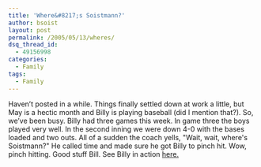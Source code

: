 ```yaml
---
title: 'Where&#8217;s Soistmann?'
author: bsoist
layout: post
permalink: /2005/05/13/wheres/
dsq_thread_id:
  - 49156998
categories:
  - Family
tags:
  - Family
---
```

Haven&#8217;t posted in a while. Things finally settled down at work a little, but May is a hectic month and Billy is playing baseball (did I mention that?). So, we&#8217;ve been busy. Billy had three games this week. In game three the boys played very well. In the second inning we were down 4-0 with the bases loaded and two outs. All of a sudden the coach yells, "Wait, wait, where's Soistmann?" He called time and made sure he got Billy to pinch hit. Wow, pinch hitting. Good stuff Bill. See Billy in action [here.][1]

 [1]: http://whsjr.soistmann.com/2005-05-02-the-luckiest-man/
